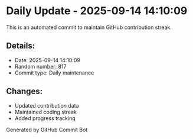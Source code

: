 # Daily Update - 2025-09-14 14:10:09

This is an automated commit to maintain GitHub contribution streak.

## Details:
- Date: 2025-09-14 14:10:09
- Random number: 817
- Commit type: Daily maintenance

## Changes:
- Updated contribution data
- Maintained coding streak
- Added progress tracking

Generated by GitHub Commit Bot
